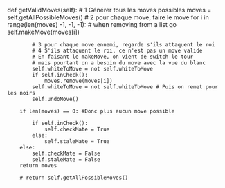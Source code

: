 def getValidMoves(self):
		# 1 Générer tous les moves possibles
		moves = self.getAllPossibleMoves()
		# 2 pour chaque move, faire le move
		for i in range(len(moves) -1, -1, -1): # when removing from a list go 
			self.makeMove(moves[i])

			# 3 pour chaque move ennemi, regarde s'ils attaquent le roi
			# 4 S'ils attaquent le roi, ce n'est pas un move valide
			# En faisant le makeMove, on vient de switch le tour
			# mais pourtant on a besoin du move avec la vue du blanc
			self.whiteToMove = not self.whiteToMove 
			if self.inCheck():
				moves.remove(moves[i])
			self.whiteToMove = not self.whiteToMove # Puis on remet pour les noirs
			self.undoMove()

		if len(moves) == 0: #Donc plus aucun move possible

			if self.inCheck():
				self.checkMate = True
			else:
				self.staleMate = True
		else:
			self.checkMate = False
			self.staleMate = False
		return moves		
			
		# return self.getAllPossibleMoves()